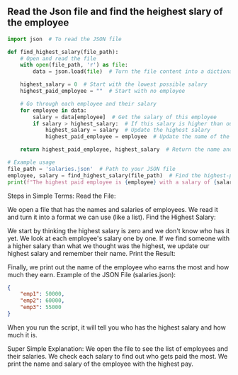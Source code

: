 ## Read the Json file and find the heighest slary of the employee

``` python
import json  # To read the JSON file

def find_highest_salary(file_path):
    # Open and read the file
    with open(file_path, 'r') as file:
        data = json.load(file)  # Turn the file content into a dictionary

    highest_salary = 0  # Start with the lowest possible salary
    highest_paid_employee = ""  # Start with no employee

    # Go through each employee and their salary
    for employee in data:
        salary = data[employee]  # Get the salary of this employee
        if salary > highest_salary:  # If this salary is higher than our current highest
            highest_salary = salary  # Update the highest salary
            highest_paid_employee = employee  # Update the name of the highest-paid employee

    return highest_paid_employee, highest_salary  # Return the name and salary of the highest-paid employee

# Example usage
file_path = 'salaries.json'  # Path to your JSON file
employee, salary = find_highest_salary(file_path)  # Find the highest-paid employee
print(f"The highest paid employee is {employee} with a salary of {salary}.")  # Print the result
```


Steps in Simple Terms:
Read the File:

We open a file that has the names and salaries of employees.
We read it and turn it into a format we can use (like a list).
Find the Highest Salary:

We start by thinking the highest salary is zero and we don't know who has it yet.
We look at each employee's salary one by one.
If we find someone with a higher salary than what we thought was the highest, we update our highest salary and remember their name.
Print the Result:

Finally, we print out the name of the employee who earns the most and how much they earn.
Example of the JSON File (salaries.json):

``` json
{
    "emp1": 50000,
    "emp2": 60000,
    "emp3": 55000
}
```

When you run the script, it will tell you who has the highest salary and how much it is.

Super Simple Explanation:
We open the file to see the list of employees and their salaries.
We check each salary to find out who gets paid the most.
We print the name and salary of the employee with the highest pay.
